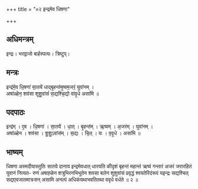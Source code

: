 +++
title = "०२ इन्द्रमेव धिषणा"

+++
## अधिमन्त्रम्
इन्द्रः। भरद्वाजो बार्हस्पत्यः। त्रिष्टुप्।

## मन्त्रः
इन्द्र॑मे॒व धि॒षणा॑ सा॒तये॑ धाद्बृ॒हन्त॑मृ॒ष्वम॒जरं॒ युवा॑नम् ।  
अषा॑ळ्हेन॒ शव॑सा शूशु॒वांसं॑ स॒द्यश्चि॒द्यो वा॑वृ॒धे असा॑मि ॥

## पदपाठः
इन्द्र॑म् । ए॒व । धि॒षणा॑ । सा॒तये॑ । धा॒त् । बृ॒हन्त॑म् । ऋ॒ष्वम् । अ॒जर॑म् । युवा॑नम् ।  
अषा॑ळ्हेन । शव॑सा । शू॒शु॒ऽवांस॑म् । स॒द्यः । चि॒त् । यः । व॒वृ॒धे । असा॑मि ॥

## भाष्यम्
धिषणा अस्मदीयास्तुतिः सातये दानाय इन्द्रमेवधात् धारयति कीदृशं बृहन्तं महान्तं ऋष्वं गन्तारं अजरं जरारहितं युवानं नित्यत- रुणं अषाह्ळेन शत्रुभिरनभिभूतेन शवसा बलेन शूशुवांसं प्रवृद्धं श्वयतेरिदंरूपं यइन्द्रः सद्यश्चित् सद्यएवजातमात्रःसन् असामि अनल्पं अधिकंयथाभवतितथा ववृधे वर्धते ॥ २ ॥